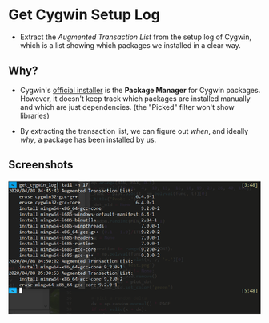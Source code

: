 # Get Cygwin Setup Log

- Extract the *Augmented Transaction List* from the setup log of Cygwin, which is a list showing which packages we installed in a clear way.

## Why?

- Cygwin's [official installer](https://cygwin.com/install.html) is the **Package Manager** for Cygwin packages. However, it doesn't keep track which packages are installed manually and which are just dependencies. (the "Picked" filter won't show libraries)

- By extracting the transaction list, we can figure out *when*, and ideally *why*, a package has been installed by us.


## Screenshots

<img src="scnshot.png" width="700">
